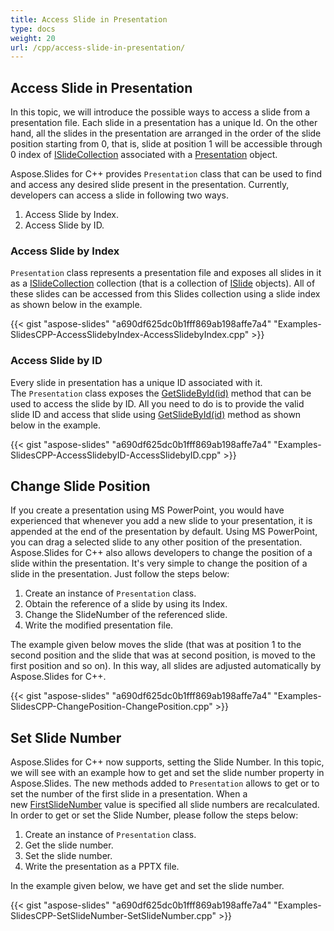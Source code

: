 ```yaml
---
title: Access Slide in Presentation
type: docs
weight: 20
url: /cpp/access-slide-in-presentation/
---
```



## **Access Slide in Presentation**
In this topic, we will introduce the possible ways to access a slide from a presentation file. Each slide in a presentation has a unique Id. On the other hand, all the slides in the presentation are arranged in the order of the slide position starting from 0, that is, slide at position 1 will be accessible through 0 index of [ISlideCollection](http://www.aspose.com/api/net/slides/aspose.slides/islidecollection) associated with a [Presentation](https://reference.aspose.com/slides/net/aspose.slides/presentation) object.

Aspose.Slides for C++ provides `Presentation` class that can be used to find and access any desired slide present in the presentation. Currently, developers can access a slide in following two ways.

1. Access Slide by Index.
1. Access Slide by ID.

### **Access Slide by Index**
`Presentation` class represents a presentation file and exposes all slides in it as a [ISlideCollection](http://www.aspose.com/api/net/slides/aspose.slides/islidecollection) collection (that is a collection of [ISlide](http://www.aspose.com/api/net/slides/aspose.slides/islide) objects). All of these slides can be accessed from this Slides collection using a slide index as shown below in the example.

{{< gist "aspose-slides" "a690df625dc0b1fff869ab198affe7a4" "Examples-SlidesCPP-AccessSlidebyIndex-AccessSlidebyIndex.cpp" >}}

### **Access Slide by ID**
Every slide in presentation has a unique ID associated with it. The `Presentation` class exposes the [GetSlideById(id)](https://reference.aspose.com/slides/net/aspose.slides/presentation/methods/getslidebyid) method that can be used to access the slide by ID. All you need to do is to provide the valid slide ID and access that slide using [GetSlideById(id)](https://reference.aspose.com/slides/net/aspose.slides/presentation/methods/getslidebyid) method as shown below in the example.

{{< gist "aspose-slides" "a690df625dc0b1fff869ab198affe7a4" "Examples-SlidesCPP-AccessSlidebyID-AccessSlidebyID.cpp" >}}


## **Change Slide Position**
If you create a presentation using MS PowerPoint, you would have experienced that whenever you add a new slide to your presentation, it is appended at the end of the presentation by default. Using MS PowerPoint, you can drag a selected slide to any other position of the presentation. Aspose.Slides for C++ also allows developers to change the position of a slide within the presentation. It's very simple to change the position of a slide in the presentation. Just follow the steps below:

1. Create an instance of `Presentation` class.
1. Obtain the reference of a slide by using its Index.
1. Change the SlideNumber of the referenced slide.
1. Write the modified presentation file.

The example given below moves the slide (that was at position 1 to the second position and the slide that was at second position, is moved to the first position and so on). In this way, all slides are adjusted automatically by Aspose.Slides for C++.

{{< gist "aspose-slides" "a690df625dc0b1fff869ab198affe7a4" "Examples-SlidesCPP-ChangePosition-ChangePosition.cpp" >}}


## **Set Slide Number**
Aspose.Slides for C++ now supports, setting the Slide Number. In this topic, we will see with an example how to get and set the slide number property in Aspose.Slides. The new methods added to `Presentation` allows to get or to set the number of the first slide in a presentation. When a new [FirstSlideNumber](https://reference.aspose.com/slides/net/aspose.slides/presentation/properties/firstslidenumber) value is specified all slide numbers are recalculated. In order to get or set the Slide Number, please follow the steps below:

1. Create an instance of `Presentation` class.
1. Get the slide number.
1. Set the slide number.
1. Write the presentation as a PPTX file.

In the example given below, we have get and set the slide number.

{{< gist "aspose-slides" "a690df625dc0b1fff869ab198affe7a4" "Examples-SlidesCPP-SetSlideNumber-SetSlideNumber.cpp" >}}
